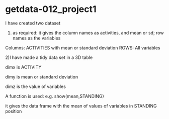 # getdata-012_project1

I have created two dataset

1)  as required: it gives the column names as activities, and mean or sd;
                      row names as the variables 


Columns: ACTIVITIES with mean or standard deviation
ROWS: All variables




2)I have made a tidy data set in a 3D table 

dimx is ACTIVITY

dimy is mean or standard deviation

dimz is the value of variables




A function is used: e.g. 
show(mean,STANDING)

it gives the data frame with the mean of values of variables in STANDING position

